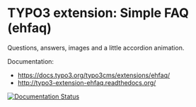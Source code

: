 # TYPO3 extension: Simple FAQ (ehfaq)

Questions, answers, images and a little accordion animation.

Documentation: 
  * https://docs.typo3.org/typo3cms/extensions/ehfaq/
  * http://typo3-extension-ehfaq.readthedocs.org/

[![Documentation Status](https://readthedocs.org/projects/typo3-extension-ehfaq/badge/?version=latest)](http://typo3-extension-ehfaq.readthedocs.org/en/latest/?badge=latest)
                
